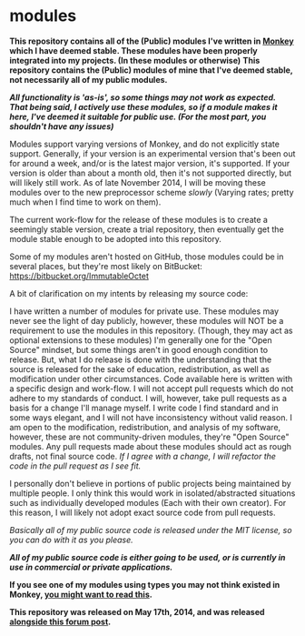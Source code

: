 modules
=======

**This repository contains all of the (Public) modules I've written in [Monkey](https://github.com/blitz-research/monkey) which I have deemed stable. These modules have been properly integrated into my projects. (In these modules or otherwise)**
**This repository contains the (Public) modules of mine that I've deemed stable, not necessarily all of my public modules.**

***All functionality is 'as-is', so some things may not work as expected. That being said, I actively use these modules, so if a module makes it here, I've deemed it suitable for public use. (For the most part, you shouldn't have any issues)***

Modules support varying versions of Monkey, and do not explicitly state support. Generally, if your version is an experimental version that's been out for around a week, and/or is the latest major version, it's supported. If your version is older than about a month old, then it's not supported directly, but will likely still work. As of late November 2014, I will be moving these modules over to the new preprocessor scheme *slowly* (Varying rates; pretty much when I find time to work on them).

The current work-flow for the release of these modules is to create a seemingly stable version, create a trial repository, then eventually get the module stable enough to be adopted into this repository.

Some of my modules aren't hosted on GitHub, those modules could be in several places, but they're most likely on BitBucket: https://bitbucket.org/ImmutableOctet

A bit of clarification on my intents by releasing my source code:

I have written a number of modules for private use. These modules may never see the light of day publicly, however, these modules will NOT be a requirement to use the modules in this repository. (Though, they may act as optional extensions to these modules)
I'm generally one for the "Open Source" mindset, but some things aren't in good enough condition to release. But, what I do release is done with the understanding that the source is released for the sake of education, redistribution, as well as modification under other circumstances.
Code available here is written with a specific design and work-flow. I will not accept pull requests which do not adhere to my standards of conduct. I will, however, take pull requests as a basis for a change I'll manage myself.
I write code I find standard and in some ways elegant, and I will not have inconsistency without valid reason. I am open to the modification, redistribution, and analysis of my software, however, these are not community-driven modules, they're "Open Source" modules.
Any pull requests made about these modules should act as rough drafts, not final source code. *If I agree with a change, I will refactor the code in the pull request as I see fit.*

I personally don't believe in portions of public projects being maintained by multiple people. I only think this would work in isolated/abstracted situations such as individually developed modules (Each with their own creator).
For this reason, I will likely not adopt exact source code from pull requests.

*Basically all of my public source code is released under the MIT license, so you can do with it as you please.*

***All of my public source code is either going to be used, or is currently in use in commercial or private applications.***

**If you see one of my modules using types you may not think existed in Monkey, [you might want to read this](https://github.com/Regal-Internet-Brothers/typetool/blob/master/README.md).**

**This repository was released on May 17th, 2014, and was released [alongside this forum post](http://www.monkey-x.com/Community/posts.php?topic=8506&post=93769).**
